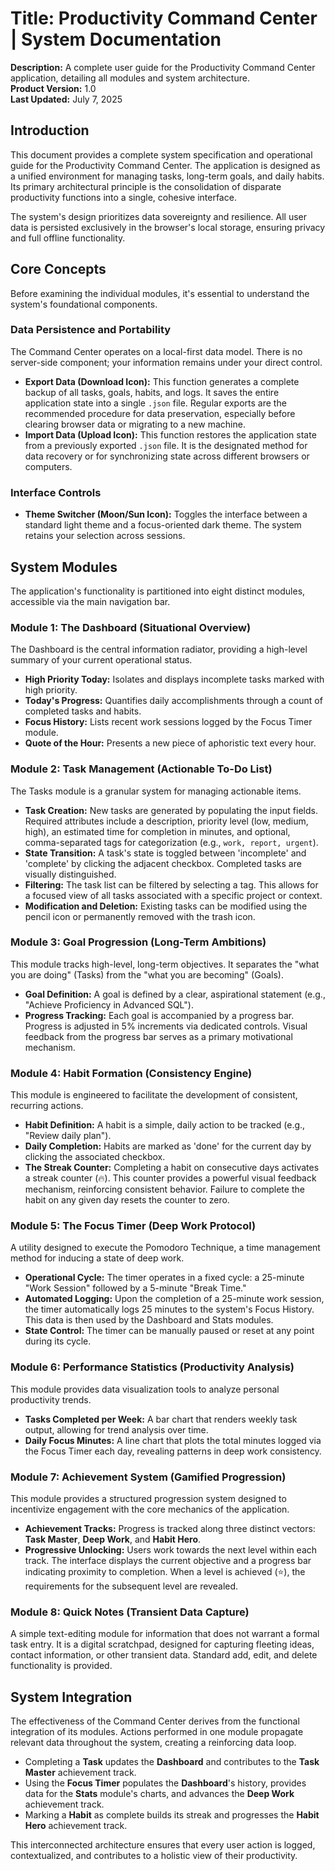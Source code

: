# Title: Productivity Command Center | System Documentation

**Description:** A complete user guide for the Productivity Command Center application, detailing all modules and system architecture.  
**Product Version:** 1.0  
**Last Updated:** July 7, 2025

## Introduction

This document provides a complete system specification and operational guide for the Productivity Command Center. The application is designed as a unified environment for managing tasks, long-term goals, and daily habits. Its primary architectural principle is the consolidation of disparate productivity functions into a single, cohesive interface.

The system's design prioritizes data sovereignty and resilience. All user data is persisted exclusively in the browser's local storage, ensuring privacy and full offline functionality.

## Core Concepts

Before examining the individual modules, it's essential to understand the system's foundational components.

### Data Persistence and Portability

The Command Center operates on a local-first data model. There is no server-side component; your information remains under your direct control.

* **Export Data (Download Icon):** This function generates a complete backup of all tasks, goals, habits, and logs. It saves the entire application state into a single `.json` file. Regular exports are the recommended procedure for data preservation, especially before clearing browser data or migrating to a new machine.
* **Import Data (Upload Icon):** This function restores the application state from a previously exported `.json` file. It is the designated method for data recovery or for synchronizing state across different browsers or computers.

### Interface Controls

* **Theme Switcher (Moon/Sun Icon):** Toggles the interface between a standard light theme and a focus-oriented dark theme. The system retains your selection across sessions.

## System Modules

The application's functionality is partitioned into eight distinct modules, accessible via the main navigation bar.

### Module 1: The Dashboard (Situational Overview)

The Dashboard is the central information radiator, providing a high-level summary of your current operational status.

* **High Priority Today:** Isolates and displays incomplete tasks marked with high priority.
* **Today's Progress:** Quantifies daily accomplishments through a count of completed tasks and habits.
* **Focus History:** Lists recent work sessions logged by the Focus Timer module.
* **Quote of the Hour:** Presents a new piece of aphoristic text every hour.

### Module 2: Task Management (Actionable To-Do List)

The Tasks module is a granular system for managing actionable items.

* **Task Creation:** New tasks are generated by populating the input fields. Required attributes include a description, priority level (low, medium, high), an estimated time for completion in minutes, and optional, comma-separated tags for categorization (e.g., `work, report, urgent`).
* **State Transition:** A task's state is toggled between 'incomplete' and 'complete' by clicking the adjacent checkbox. Completed tasks are visually distinguished.
* **Filtering:** The task list can be filtered by selecting a tag. This allows for a focused view of all tasks associated with a specific project or context.
* **Modification and Deletion:** Existing tasks can be modified using the pencil icon or permanently removed with the trash icon.

### Module 3: Goal Progression (Long-Term Ambitions)

This module tracks high-level, long-term objectives. It separates the "what you are doing" (Tasks) from the "what you are becoming" (Goals).

* **Goal Definition:** A goal is defined by a clear, aspirational statement (e.g., "Achieve Proficiency in Advanced SQL").
* **Progress Tracking:** Each goal is accompanied by a progress bar. Progress is adjusted in 5% increments via dedicated controls. Visual feedback from the progress bar serves as a primary motivational mechanism.

### Module 4: Habit Formation (Consistency Engine)

This module is engineered to facilitate the development of consistent, recurring actions.

* **Habit Definition:** A habit is a simple, daily action to be tracked (e.g., "Review daily plan").
* **Daily Completion:** Habits are marked as 'done' for the current day by clicking the associated checkbox.
* **The Streak Counter:** Completing a habit on consecutive days activates a streak counter (🔥). This counter provides a powerful visual feedback mechanism, reinforcing consistent behavior. Failure to complete the habit on any given day resets the counter to zero.

### Module 5: The Focus Timer (Deep Work Protocol)

A utility designed to execute the Pomodoro Technique, a time management method for inducing a state of deep work.

* **Operational Cycle:** The timer operates in a fixed cycle: a 25-minute "Work Session" followed by a 5-minute "Break Time."
* **Automated Logging:** Upon the completion of a 25-minute work session, the timer automatically logs 25 minutes to the system's Focus History. This data is then used by the Dashboard and Stats modules.
* **State Control:** The timer can be manually paused or reset at any point during its cycle.

### Module 6: Performance Statistics (Productivity Analysis)

This module provides data visualization tools to analyze personal productivity trends.

* **Tasks Completed per Week:** A bar chart that renders weekly task output, allowing for trend analysis over time.
* **Daily Focus Minutes:** A line chart that plots the total minutes logged via the Focus Timer each day, revealing patterns in deep work consistency.

### Module 7: Achievement System (Gamified Progression)

This module provides a structured progression system designed to incentivize engagement with the core mechanics of the application.

* **Achievement Tracks:** Progress is tracked along three distinct vectors: **Task Master**, **Deep Work**, and **Habit Hero**.
* **Progressive Unlocking:** Users work towards the next level within each track. The interface displays the current objective and a progress bar indicating proximity to completion. When a level is achieved (⭐), the requirements for the subsequent level are revealed.

### Module 8: Quick Notes (Transient Data Capture)

A simple text-editing module for information that does not warrant a formal task entry. It is a digital scratchpad, designed for capturing fleeting ideas, contact information, or other transient data. Standard add, edit, and delete functionality is provided.

## System Integration

The effectiveness of the Command Center derives from the functional integration of its modules. Actions performed in one module propagate relevant data throughout the system, creating a reinforcing data loop.

* Completing a **Task** updates the **Dashboard** and contributes to the **Task Master** achievement track.
* Using the **Focus Timer** populates the **Dashboard**'s history, provides data for the **Stats** module's charts, and advances the **Deep Work** achievement track.
* Marking a **Habit** as complete builds its streak and progresses the **Habit Hero** achievement track.

This interconnected architecture ensures that every user action is logged, contextualized, and contributes to a holistic view of their productivity.

